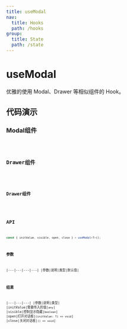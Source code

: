 ```yaml
---
title: useModal
nav:
  title: Hooks
  path: /hooks
group:
  title: State
  path: /state
---
```


# useModal

优雅的使用 Modal、Drawer 等相似组件的 Hook。

## 代码演示

### Modal组件

<code src="./__demo__/demo01.tsx" />

### Drawer组件

<code src="./__demo__/demo02.tsx" />

### Drawer组件

<code src="./__demo__/demo03.tsx" />

## API

```ts
const { initValue, visible, open, close } = useModal<T>();
```

### 参数

|---|---|---|---|
|参数|说明|类型|默认值|

### 结果

|---|---|---|
|参数|说明|类型|
|initValue|需要传入的值|`any`|
|visible|控制显示隐藏|`boolean`|
|open|打开对话框|`(initValue: T) => void`|
|close|关闭对话框|`() => void`|
